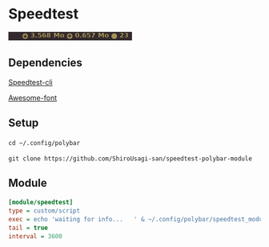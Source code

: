 # Speedtest

![screenshoot](screenshoot.png)

## Dependencies
[Speedtest-cli](https://github.com/sivel/speedtest-cli)

[Awesome-font](http://fontawesome.io/)

## Setup
`cd ~/.config/polybar`

`git clone https://github.com/ShiroUsagi-san/speedtest-polybar-module`

## Module
```Ini
[module/speedtest]
type = custom/script
exec = echo 'waiting for info...   ' & ~/.config/polybar/speedtest_module/speedtest_api.py
tail = true
interval = 3600
```
